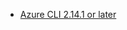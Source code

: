 - [Azure CLI 2.14.1 or later](/cli/azure/install-azure-cli?view=azure-cli-latest&preserve-view=true)